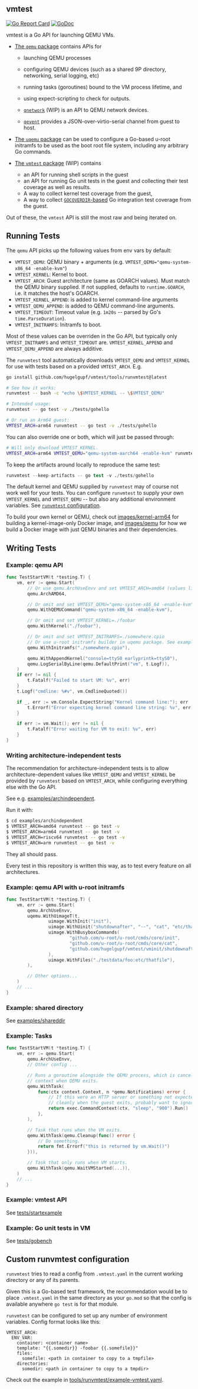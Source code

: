 ## vmtest

[![Go Report Card](https://goreportcard.com/badge/github.com/hugelgupf/vmtest)](https://goreportcard.com/report/github.com/hugelgupf/vmtest)
[![GoDoc](https://godoc.org/github.com/hugelgupf/vmtest?status.svg)](https://godoc.org/github.com/hugelgupf/vmtest)

vmtest is a Go API for launching QEMU VMs.

* [The `qemu` package](https://pkg.go.dev/github.com/hugelgupf/vmtest/qemu)
  contains APIs for

    * launching QEMU processes
    * configuring QEMU devices (such as a shared 9P directory, networking,
      serial logging, etc)
    * running tasks (goroutines) bound to the VM process lifetime, and
    * using expect-scripting to check for outputs.

    * [`qnetwork`](https://pkg.go.dev/github.com/hugelgupf/vmtest/qemu/qnetwork)
      (WIP) is an API to QEMU network devices.
    * [`qevent`](https://pkg.go.dev/github.com/hugelgupf/vmtest/qemu/qevent)
      provides a JSON-over-virtio-serial channel from guest to host.

* [The `uqemu` package](https://pkg.go.dev/github.com/hugelgupf/vmtest/uqemu)
  can be used to configure a Go-based u-root initramfs to be used as the boot
  root file system, including any arbitrary Go commands.

* [The `vmtest` package](https://pkg.go.dev/github.com/hugelgupf/vmtest) (WIP)
  contains

    * an API for running shell scripts in the guest
    * an API for running Go unit tests in the guest and collecting their test
      coverage as well as results.
    * A way to collect kernel test coverage from the guest,
    * A way to collect [`GOCOVERDIR`-based](https://go.dev/doc/build-cover) Go
      integration test coverage from the guest.

Out of these, the `vmtest` API is still the most raw and being iterated on.

## Running Tests

The `qemu` API picks up the following values from env vars by default:

* `VMTEST_QEMU`: QEMU binary + arguments (e.g.
  `VMTEST_QEMU="qemu-system-x86_64 -enable-kvm"`)
* `VMTEST_KERNEL`: Kernel to boot.
* `VMTEST_ARCH`: Guest architecture (same as GOARCH values). Must match the QEMU
  binary supplied. If not supplied, defaults to `runtime.GOARCH`, i.e. it
  matches the host's GOARCH.
* `VMTEST_KERNEL_APPEND`: is added to kernel command-line arguments
* `VMTEST_QEMU_APPEND`: is added to QEMU command-line arguments.
* `VMTEST_TIMEOUT`: Timeout value (e.g. `1m20s` -- parsed by Go's
  `time.ParseDuration`).
* `VMTEST_INITRAMFS`: Initramfs to boot.

Most of these values can be overriden in the Go API, but typically only
`VMTEST_INITRAMFS` and `VMTEST_TIMEOUT` are. `VMTEST_KERNEL_APPEND` and
`VMTEST_QEMU_APPEND` are always additive.

The `runvmtest` tool automatically downloads `VMTEST_QEMU` and
`VMTEST_KERNEL` for use with tests based on a provided `VMTEST_ARCH`. E.g.

```sh
go install github.com/hugelgupf/vmtest/tools/runvmtest@latest

# See how it works:
runvmtest -- bash -c "echo \$VMTEST_KERNEL -- \$VMTEST_QEMU"

# Intended usage:
runvmtest -- go test -v ./tests/gohello

# Or run an Arm64 guest:
VMTEST_ARCH=arm64 runvmtest -- go test -v ./tests/gohello
```

You can also override one or both, which will just be passed through:

```sh
# Will only download VMTEST_KERNEL.
VMTEST_ARCH=arm64 VMTEST_QEMU="qemu-system-aarch64 -enable-kvm" runvmtest -- go test -v ./tests/gohello
```

To keep the artifacts around locally to reproduce the same test:

```s
runvmtest --keep-artifacts -- go test -v ./tests/gohello
```

The default kernel and QEMU supplied by `runvmtest` may of course not work well
for your tests. You can configure `runvmtest` to supply your own `VMTEST_KERNEL`
and `VMTEST_QEMU` -- but also any additional environment variables. See
[`runvmtest` configuration](#custom-runvmtest-configuration).

To build your own kernel or QEMU, check out
[images/kernel-arm64](./images/kernel-arm64) for building a kernel-image-only
Docker image, and [images/qemu](./images/qemu/Dockerfile) for how we build a
Docker image with just QEMU binaries and their dependencies.

## Writing Tests

### Example: qemu API

```go
func TestStartVM(t *testing.T) {
    vm, err := qemu.Start(
        // Or use qemu.ArchUseEnvv and set VMTEST_ARCH=amd64 (values like GOARCH)
        qemu.ArchAMD64,

        // Or omit and set VMTEST_QEMU="qemu-system-x86_64 -enable-kvm"
        qemu.WithQEMUCommand("qemu-system-x86_64 -enable-kvm"),

        // Or omit and set VMTEST_KERNEL=./foobar
        qemu.WithKernel("./foobar"),

        // Or omit and set VMTEST_INITRAMFS=./somewhere.cpio
        // Or use u-root initramfs builder in uqemu package. See example below.
        qemu.WithInitramfs("./somewhere.cpio"),

        qemu.WithAppendKernel("console=ttyS0 earlyprintk=ttyS0"),
        qemu.LogSerialByLine(qemu.DefaultPrint("vm", t.Logf)),
    )
    if err != nil {
        t.Fatalf("Failed to start VM: %v", err)
    }
    t.Logf("cmdline: %#v", vm.CmdlineQuoted())

    if _, err := vm.Console.ExpectString("Kernel command line:"); err != nil {
        t.Errorf("Error expecting kernel command line string: %v", err)
    }

    if err := vm.Wait(); err != nil {
        t.Fatalf("Error waiting for VM to exit: %v", err)
    }
}
```

### Writing architecture-independent tests

The recommendation for architecture-independent tests is to allow
architecture-dependent values like `VMTEST_QEMU` and `VMTEST_KERNEL` be provided
by `runvmtest` based on `VMTEST_ARCH`, while configuring everything else with
the Go API.

See e.g. [examples/archindependent](./examples/archindependent/vm_test.go).

Run it with:

```sh
$ cd examples/archindependent
$ VMTEST_ARCH=amd64 runvmtest -- go test -v
$ VMTEST_ARCH=arm64 runvmtest -- go test -v
$ VMTEST_ARCH=riscv64 runvmtest -- go test -v
$ VMTEST_ARCH=arm runvmtest -- go test -v
```

They all should pass.

Every test in this repository is written this way, as to test every feature on
all architectures.

### Example: qemu API with u-root initramfs

```go
func TestStartVM(t *testing.T) {
    vm, err := qemu.Start(
        qemu.ArchUseEnvv,
        uqemu.WithUimageT(t,
                uimage.WithInit("init"),
                uimage.WithUinit("shutdownafter", "--", "cat", "etc/thatfile"),
                uimage.WithBusyboxCommands(
                        "github.com/u-root/u-root/cmds/core/init",
                        "github.com/u-root/u-root/cmds/core/cat",
                        "github.com/hugelgupf/vmtest/vminit/shutdownafter",
                ),
                uimage.WithFiles("./testdata/foo:etc/thatfile"),
        ),

        // Other options...
    )
    // ...
}
```

### Example: shared directory

See [examples/shareddir](./examples/shareddir/vm_test.go)

### Example: Tasks

```go
func TestStartVM(t *testing.T) {
    vm, err := qemu.Start(
        qemu.ArchUseEnvv,
        // Other config ...

        // Runs a goroutine alongside the QEMU process, which is canceled via
        // context when QEMU exits.
        qemu.WithTask(
            func(ctx context.Context, n *qemu.Notifications) error {
                // If this were an HTTP server or something not expected to exit
                // cleanly when the guest exits, probably want to ignore SIGKILL error.
                return exec.CommandContext(ctx, "sleep", "900").Run()
            },
        ),

        // Task that runs when the VM exits.
        qemu.WithTask(qemu.Cleanup(func() error {
            // Do something.
            return fmt.Errorf("this is returned by vm.Wait()")
        })),

        // Task that only runs when VM starts.
        qemu.WithTask(qemu.WaitVMStarted(...)),
    )
    // ...
}
```

### Example: vmtest API

See [tests/startexample](./tests/startexample/vm_test.go)

### Example: Go unit tests in VM

See [tests/gobench](./tests/gobench/bench_test.go)

## Custom runvmtest configuration

`runvmtest` tries to read a config from `.vmtest.yaml` in the current working
directory or any of its parents.

Given this is a Go-based test framework, the recommendation would be to place
`.vmtest.yaml` in the same directory as your `go.mod` so that the config is
available anywhere `go test` is for that module.

`runvmtest` can be configured to set up any number of environment variables.
Config format looks like this:

```
VMTEST_ARCH:
  ENV_VAR:
    container: <container name>
    template: "{{.somedir}} -foobar {{.somefile}}"
    files:
      somefile: <path in container to copy to a tmpfile>
    directories:
      somedir: <path in container to copy to a tmpdir>
```

Check out the example in
[tools/runvmtest/example-vmtest.yaml](./tools/runvmtest/example-vmtest.yaml).
